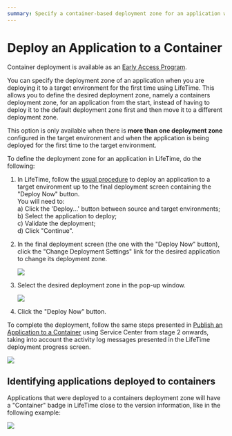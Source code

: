 ```yaml
---
summary: Specify a container-based deployment zone for an application when you are deploying it to a target environment for the first time in LifeTime.
---
```


# Deploy an Application to a Container

<div class="info" markdown="1">

Container deployment is available as an [Early Access Program](<https://www.outsystems.com/goto/technical-preview>).

</div>

You can specify the deployment zone of an application when you are deploying it to a target environment for the first time using LifeTime. This allows you to define the desired deployment zone, namely a containers deployment zone, for an application from the start, instead of having to deploy it to the default deployment zone first and then move it to a different deployment zone.

This option is only available when there is **more than one deployment zone** configured in the target environment and when the application is being deployed for the first time to the target environment.

To define the deployment zone for an application in LifeTime, do the following:

1. In LifeTime, follow the [usual procedure](<deploy-an-application.md>) to deploy an application to a target environment up to the final deployment screen containing the "Deploy Now" button.  
You will need to:  
a) Click the 'Deploy...' button between source and target environments;  
b) Select the application to deploy;  
c) Validate the deployment;  
d) Click "Continue".

1. In the final deployment screen (the one with the "Deploy Now" button), click the "Change Deployment Settings" link for the desired application to change its deployment zone.

    ![](<images/lifetime-change-deployment-zone.png>)

1. Select the desired deployment zone in the pop-up window.

    ![](<images/lifetime-deployment-settings.png>)

1. Click the "Deploy Now" button.

To complete the deployment, follow the same steps presented in [Publish an Application to a Container](<../containers/app-run.md#publish-an-application-to-a-container>) using Service Center from stage 2 onwards, taking into account the activity log messages presented in the LifeTime deployment progress screen.

![](<images/lifetime-deployment-log-messages.png>)


## Identifying applications deployed to containers

Applications that were deployed to a containers deployment zone will have a "Container" badge in LifeTime close to the version information, like in the following example:

![](<images/lifetime-containers-badge.png>)
